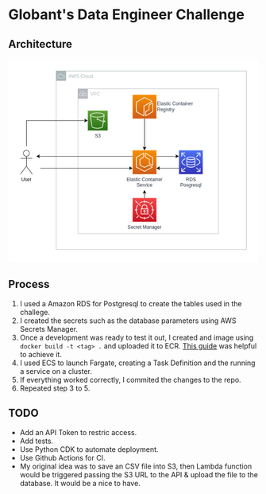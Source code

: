 # Globant's Data Engineer Challenge

## Architecture

<p align="center">
  <img src="/docs/images/architecture.png"/>
</p>

## Process

1. I used a Amazon RDS for Postgresql to create the tables used in the challege.
2. I created the secrets such as the database parameters using AWS Secrets Manager.
3. Once a development was ready to test it out, I created and image using `docker build -t <tag> .` and uploaded it to ECR. [This guide](https://docs.aws.amazon.com/AmazonECR/latest/userguide/docker-push-ecr-image.html) was helpful to achieve it.
4. I used ECS to launch Fargate, creating a Task Definition and the running a service on a cluster.
5. If everything worked correctly, I commited the changes to the repo.
6. Repeated step 3 to 5.

## TODO
- Add an API Token to restric access.
- Add tests.
- Use Python CDK to automate deployment.
- Use Github Actions for CI.
- My original idea was to save an CSV file into S3, then Lambda function would be triggered passing the S3 URL to the API & upload the file to the database. It would be a nice to have.
